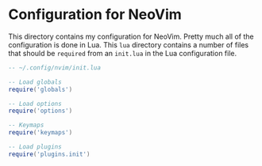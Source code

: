 # Configuration for NeoVim

This directory contains my configuration for NeoVim. Pretty much all of the configuration is done in Lua. This `lua`
directory contains a number of files that should be `required` from an `init.lua` in the Lua configuration file.

```lua
-- ~/.config/nvim/init.lua

-- Load globals
require('globals')

-- Load options
require('options')

-- Keymaps
require('keymaps')

-- Load plugins
require('plugins.init')
```
